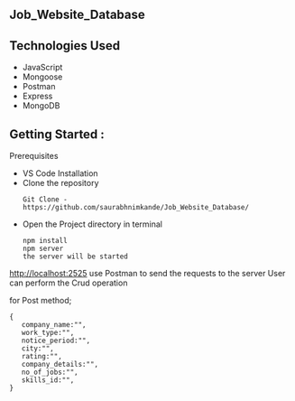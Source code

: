 ## Job_Website_Database

## Technologies Used

- JavaScript
- Mongoose
- Postman
- Express
- MongoDB


## Getting Started :

Prerequisites

- VS Code
  Installation
- Clone the repository
  ```
  Git Clone - https://github.com/saurabhnimkande/Job_Website_Database/
  ```
- Open the Project directory in terminal
  ```
  npm install
  npm server
  the server will be started 
  ```
 [http://localhost:2525](http://localhost:2525)
 use Postman to send the requests to the server
 User can perform the Crud operation
 
 for Post method;
 ```
 {
    company_name:"",
    work_type:"",
    notice_period:"",
    city:"",
    rating:"",
    company_details:"",
    no_of_jobs:"",
    skills_id:"",
}
 ```


